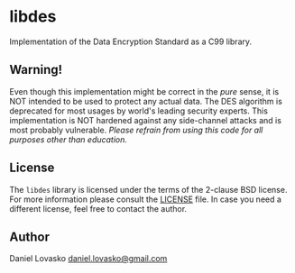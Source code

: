 # libdes
Implementation of the Data Encryption Standard as a C99 library.

## Warning!
Even though this implementation might be correct in the _pure_ sense, it is NOT
intended to be used to protect any actual data. The DES algorithm is deprecated
for most usages by world's leading security experts. This implementation is NOT
hardened against any side-channel attacks and is most probably vulnerable.
*Please refrain from using this code for all purposes other than education.*

## License
The `libdes` library is licensed under the terms of the 2-clause BSD
license. For more information please consult the [LICENSE](LICENSE.md)
file. In case you need a different license, feel free to contact the
author.

## Author
Daniel Lovasko <daniel.lovasko@gmail.com>
